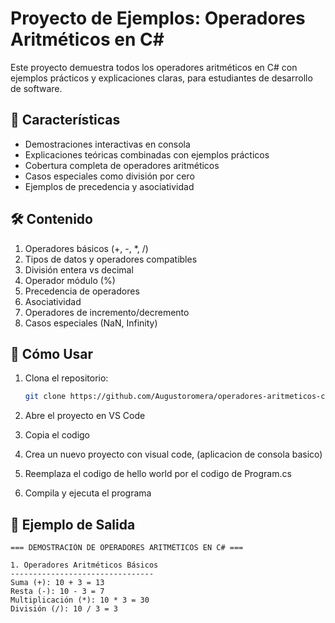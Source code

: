 # Proyecto de Ejemplos: Operadores Aritméticos en C#


Este proyecto demuestra todos los operadores aritméticos en C# con ejemplos prácticos y explicaciones claras, para estudiantes de desarrollo de software.

## 📌 Características

- Demostraciones interactivas en consola
- Explicaciones teóricas combinadas con ejemplos prácticos
- Cobertura completa de operadores aritméticos
- Casos especiales como división por cero
- Ejemplos de precedencia y asociatividad

## 🛠️ Contenido

1. Operadores básicos (+, -, *, /)
2. Tipos de datos y operadores compatibles
3. División entera vs decimal
4. Operador módulo (%)
5. Precedencia de operadores
6. Asociatividad
7. Operadores de incremento/decremento
8. Casos especiales (NaN, Infinity)

## 🚀 Cómo Usar

1. Clona el repositorio:
   ```bash
   git clone https://github.com/Augustoromera/operadores-aritmeticos-csharp.git
   ```

2. Abre el proyecto en VS Code
3. Copia el codigo
4. Crea un nuevo proyecto con visual code, (aplicacion de consola basico)
5. Reemplaza el codigo de hello world por el codigo de Program.cs
6. Compila y ejecuta el programa

## 📝 Ejemplo de Salida

```text
=== DEMOSTRACIÓN DE OPERADORES ARITMÉTICOS EN C# ===

1. Operadores Aritméticos Básicos
--------------------------------
Suma (+): 10 + 3 = 13
Resta (-): 10 - 3 = 7
Multiplicación (*): 10 * 3 = 30
División (/): 10 / 3 = 3
```

